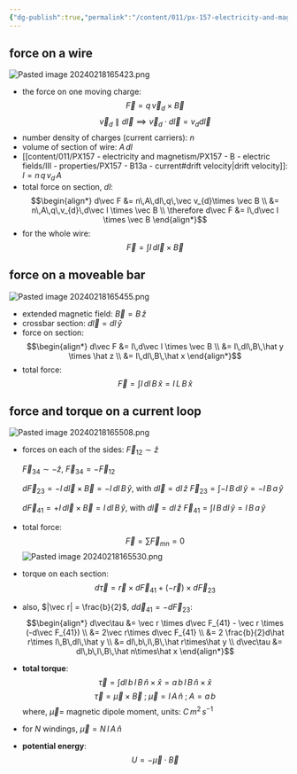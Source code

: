```yaml
---
{"dg-publish":true,"permalink":"/content/011/px-157-electricity-and-magnetism/px-157-c-magnetic-fields/px-157-c2-force-of-current-loops/","noteIcon":"1","created":"2025-08-27T13:14:04.781+01:00","updated":"2024-11-26T20:09:23.000+00:00"}
---
```


## force on a wire
![Pasted image 20240218165423.png](/img/user/pics/Pasted%20image%2020240218165423.png)
- the force on one moving charge:
$$
\vec F = q\,\vec v_{d}\times \vec B
$$
$$
\vec v_{d} \parallel d\vec l \implies \vec v_{d}\cdot d\vec l = v_{d}d\vec l
$$
- number density of charges (current carriers): $n$
- volume of section of wire: $A\,dl$
- [[content/011/PX157 - electricity and magnetism/PX157 - B - electric fields/III - properties/PX157 - B13a - current#drift velocity\|drift velocity]]: $I=n\,q\,v_{d}\,A$
- total force on section, $dl:$
$$\begin{align*}
	d\vec F &= n\,A\,dl\,q\,\vec v_{d}\times \vec B \\
	&= n\,A\,q\,v_{d}\,d\vec l \times \vec B \\
	\therefore d\vec F &= I\,d\vec l \times \vec B
\end{align*}$$
- for the whole wire:
$$
\vec F = \int I\,d\vec l\times\vec B
$$
## force on a moveable bar
![Pasted image 20240218165455.png](/img/user/pics/Pasted%20image%2020240218165455.png)
- extended magnetic field: $\vec B = B\,\hat z$
- crossbar section: $d\vec l = dl\,\hat y$
- force on section:
$$\begin{align*}
		d\vec F &= I\,d\vec l \times \vec B \\
		&= I\,dl\,B\,\hat y \times \hat z \\
		&= I\,dl\,B\,\hat x
	\end{align*}$$
- total force:
$$
\vec F = \int I\,dl\,B\, \hat x = I\,L\,B\,\hat x
$$
## force and torque on a current loop
![Pasted image 20240218165508.png](/img/user/pics/Pasted%20image%2020240218165508.png)
- forces on each of the sides:
	$\vec F_{12} \sim \hat z$
	
	$\vec F_{34} \sim -\hat z$, $\vec F_{34} = -\vec F_{12}$
	
	$d\vec F_{23} = -I\,d\vec l \times \vec B = -I\,dl\, B\, \hat y$, with $d\vec l = dl\,\hat z$
		$\vec F_{23} = \int -I\,B\,dl\,\hat y = -I\,B\,a\,\hat y$
	
	$d\vec F_{41} = +I\,d\vec l \times \vec B = I\,dl\, B\, \hat y$, with $d\vec l = dl\,\hat z$
		$\vec F_{41} = \int I\,B\,dl\,\hat y = I\,B\,a\,\hat y$
- total force:
$$
\vec F = \sum\limits\vec F_{mn} =  0
$$
![Pasted image 20240218165530.png](/img/user/pics/Pasted%20image%2020240218165530.png)
- torque on each section:
$$
d\vec\tau = \vec r \times d\vec F_{41}+(-\vec r)\times d\vec F_{23}
$$
- also, $|\vec r| = \frac{b}{2}$, $d\vec d_{41}= -d\vec F_{23}:$
$$\begin{align*}
	d\vec\tau &= \vec r \times d\vec F_{41} - \vec r \times (-d\vec F_{41}) \\
	&= 2\vec r\times d\vec F_{41} \\
	&= 2 \frac{b}{2}d\hat r\times I\,B\,dl\,\hat y \\
	&= dl\,b\,I\,B\,\hat r\times\hat y \\
	d\vec\tau &= dl\,b\,I\,B\,\hat n\times\hat x
\end{align*}$$
- **total torque**:
$$
\vec\tau = \int dl\,b\,I\,B\,\hat n\times\hat x = a\,b\,I\,B\,\hat n\times\hat x
$$
$$
\vec\tau = \vec\mu \times\vec B\;;\; \vec\mu = I\,A\,\hat n\;;\; A=a\,b
$$
	where, $\vec\mu=$ magnetic dipole moment, units: $C\,m^{2}\,s^{-1}$
- for $N$ windings, $\vec\mu = N\,I\,A\,\hat n$
- **potential energy**:
$$
U = -\vec\mu \cdot\vec B
$$
